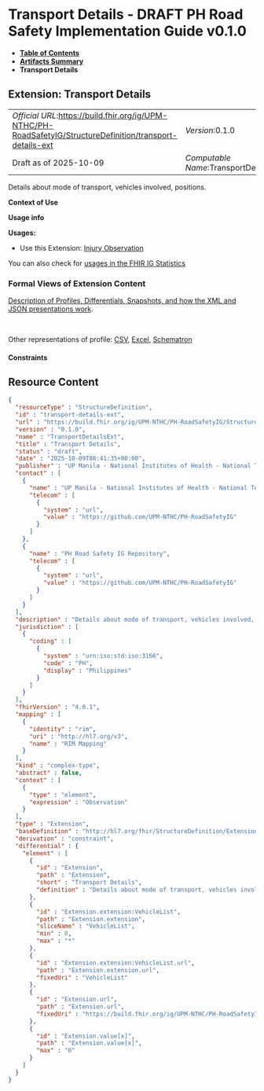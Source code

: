 # Transport Details - DRAFT PH Road Safety Implementation Guide v0.1.0

* [**Table of Contents**](toc.md)
* [**Artifacts Summary**](artifacts.md)
* **Transport Details**

## Extension: Transport Details 

| | |
| :--- | :--- |
| *Official URL*:https://build.fhir.org/ig/UPM-NTHC/PH-RoadSafetyIG/StructureDefinition/transport-details-ext | *Version*:0.1.0 |
| Draft as of 2025-10-09 | *Computable Name*:TransportDetailsExt |

Details about mode of transport, vehicles involved, positions.

**Context of Use**

**Usage info**

**Usages:**

* Use this Extension: [Injury Observation](StructureDefinition-RS-Observation.md)

You can also check for [usages in the FHIR IG Statistics](https://packages2.fhir.org/xig/example.fhir.ph.roadsafety|current/StructureDefinition/transport-details-ext)

### Formal Views of Extension Content

 [Description of Profiles, Differentials, Snapshots, and how the XML and JSON presentations work](http://build.fhir.org/ig/FHIR/ig-guidance/readingIgs.html#structure-definitions). 

 

Other representations of profile: [CSV](StructureDefinition-transport-details-ext.csv), [Excel](StructureDefinition-transport-details-ext.xlsx), [Schematron](StructureDefinition-transport-details-ext.sch) 

#### Constraints



## Resource Content

```json
{
  "resourceType" : "StructureDefinition",
  "id" : "transport-details-ext",
  "url" : "https://build.fhir.org/ig/UPM-NTHC/PH-RoadSafetyIG/StructureDefinition/transport-details-ext",
  "version" : "0.1.0",
  "name" : "TransportDetailsExt",
  "title" : "Transport Details",
  "status" : "draft",
  "date" : "2025-10-09T08:41:35+00:00",
  "publisher" : "UP Manila - National Institutes of Health - National Telehealth Center",
  "contact" : [
    {
      "name" : "UP Manila - National Institutes of Health - National Telehealth Center",
      "telecom" : [
        {
          "system" : "url",
          "value" : "https://github.com/UPM-NTHC/PH-RoadSafetyIG"
        }
      ]
    },
    {
      "name" : "PH Road Safety IG Repository",
      "telecom" : [
        {
          "system" : "url",
          "value" : "https://github.com/UPM-NTHC/PH-RoadSafetyIG"
        }
      ]
    }
  ],
  "description" : "Details about mode of transport, vehicles involved, positions.",
  "jurisdiction" : [
    {
      "coding" : [
        {
          "system" : "urn:iso:std:iso:3166",
          "code" : "PH",
          "display" : "Philippines"
        }
      ]
    }
  ],
  "fhirVersion" : "4.0.1",
  "mapping" : [
    {
      "identity" : "rim",
      "uri" : "http://hl7.org/v3",
      "name" : "RIM Mapping"
    }
  ],
  "kind" : "complex-type",
  "abstract" : false,
  "context" : [
    {
      "type" : "element",
      "expression" : "Observation"
    }
  ],
  "type" : "Extension",
  "baseDefinition" : "http://hl7.org/fhir/StructureDefinition/Extension",
  "derivation" : "constraint",
  "differential" : {
    "element" : [
      {
        "id" : "Extension",
        "path" : "Extension",
        "short" : "Transport Details",
        "definition" : "Details about mode of transport, vehicles involved, positions."
      },
      {
        "id" : "Extension.extension:VehicleList",
        "path" : "Extension.extension",
        "sliceName" : "VehicleList",
        "min" : 0,
        "max" : "*"
      },
      {
        "id" : "Extension.extension:VehicleList.url",
        "path" : "Extension.extension.url",
        "fixedUri" : "VehicleList"
      },
      {
        "id" : "Extension.url",
        "path" : "Extension.url",
        "fixedUri" : "https://build.fhir.org/ig/UPM-NTHC/PH-RoadSafetyIG/StructureDefinition/transport-details-ext"
      },
      {
        "id" : "Extension.value[x]",
        "path" : "Extension.value[x]",
        "max" : "0"
      }
    ]
  }
}

```
